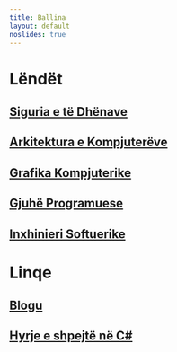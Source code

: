 ```yaml
---
title: Ballina
layout: default
noslides: true
---
```


# Lëndët

## [Siguria e të Dhënave](/lendet/siguria-dhenave)

## [Arkitektura e Kompjuterëve](/lendet/arkitektura-kompjutereve)

## [Grafika Kompjuterike](/lendet/grafika-kompjuterike)

## [Gjuhë Programuese](/lendet/gjuhe-programuese)

## [Inxhinieri Softuerike](/lendet/inxhinieri-softuerike)

# Linqe

## [Blogu](/blog)

## [Hyrje e shpejtë në C#](/artikuj/csharp/hyrje)

